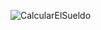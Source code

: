 ![CalcularElSueldo](https://github.com/Abdel03061/Apuntes-primer-parcial-Abdel/assets/130338988/a08f4897-84a3-4544-a8ea-af03d302528f)
